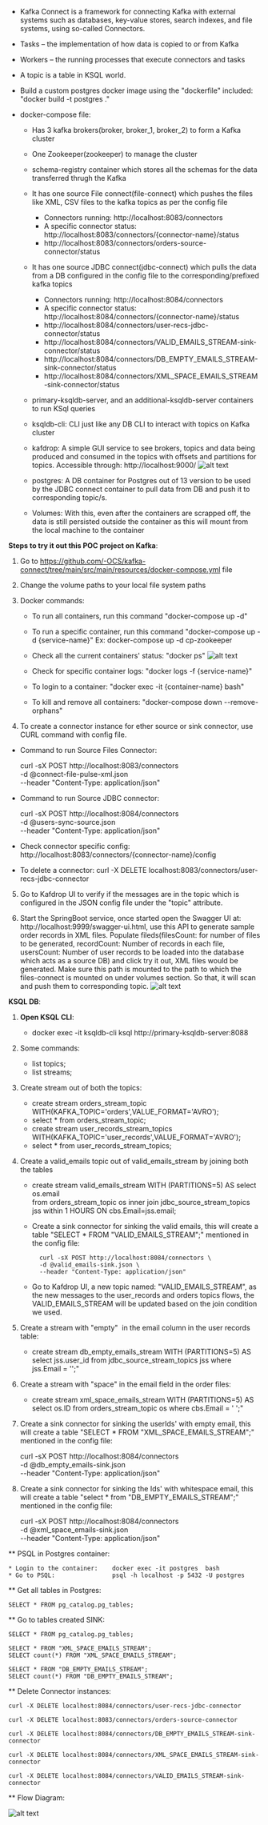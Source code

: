 * Kafka Connect is a framework for connecting Kafka with external systems such as databases, key-value stores, search indexes, and file systems, using so-called Connectors.

* Tasks – the implementation of how data is copied to or from Kafka

* Workers – the running processes that execute connectors and tasks

* A topic is a table in KSQL world.

* Build a custom postgres docker image using the "dockerfile" included: "docker build -t postgres ."

* docker-compose file:

    * Has 3 kafka brokers(broker, broker_1, broker_2) to form a Kafka cluster
    * One Zookeeper(zookeeper) to manage the cluster
    * schema-registry container which stores all the schemas for the data transferred thrugh the Kafka
    * It has one source File connect(file-connect) which pushes the files like XML, CSV files to the kafka topics as per the config file
        * Connectors running: http://localhost:8083/connectors
        * A specific connector status: http://localhost:8083/connectors/{connector-name}/status
        * http://localhost:8083/connectors/orders-source-connector/status  
      
    * It has one source JDBC connect(jdbc-connect) which pulls the data from a DB configured in the config file to the corresponding/prefixed kafka topics
        * Connectors running: http://localhost:8084/connectors
        * A specific connector status: http://localhost:8084/connectors/{connector-name}/status
        * http://localhost:8084/connectors/user-recs-jdbc-connector/status
        * http://localhost:8084/connectors/VALID_EMAILS_STREAM-sink-connector/status
        * http://localhost:8084/connectors/DB_EMPTY_EMAILS_STREAM-sink-connector/status
        * http://localhost:8084/connectors/XML_SPACE_EMAILS_STREAM-sink-connector/status

    * primary-ksqldb-server, and an additional-ksqldb-server containers to run KSql queries
    * ksqldb-cli: CLI just like any DB CLI to interact with topics on Kafka cluster
    * kafdrop: A simple GUI service to see brokers, topics and data being produced and consumed in the topics with offsets and partitions for topics. Accessible through: http://localhost:9000/
      ![alt text](https://github.com/sravantatikonda1893/kafka-connect/blob/master/kafdrop-dash-ui.png?raw=true)

    * postgres: A DB container for Postgres out of 13 version to be used by the JDBC connect container to pull data from DB and push it to corresponding topic/s.

    * Volumes: With this, even after the containers are scrapped off, the data is still persisted outside the container as this will mount from the local machine to the container

**Steps to try it out this POC project on Kafka**:

1. Go to https://github.com/-OCS/kafka-connect/tree/main/src/main/resources/docker-compose.yml file
2. Change the volume paths to your local file system paths
3. Docker commands:
    * To run all containers, run this command "docker-compose up -d"
    * To run a specific container, run this command "docker-compose up -d {service-name}"
      Ex: docker-compose up -d cp-zookeeper
    * Check all the current containers' status: "docker ps"
      ![alt text](https://github.com/sravantatikonda1893/kafka-connect/blob/master/docker%20container%20running.png?raw=true)

    * Check for specific container logs: "docker logs -f {service-name}"
    * To login to a container: "docker exec -it {container-name} bash"
    * To kill and remove all containers: "docker-compose down --remove-orphans"

4. To create a connector instance for ether source or sink connector, use CURL command with config file.

* Command to run Source Files Connector:

  curl -sX POST http://localhost:8083/connectors \
  -d @connect-file-pulse-xml.json \
  --header "Content-Type: application/json"

* Command to run Source JDBC connector: 
  
  curl -sX POST http://localhost:8084/connectors \
  -d @users-sync-source.json \
  --header "Content-Type: application/json"


* Check connector specific config: http://localhost:8083/connectors/{connector-name}/config

* To delete a connector: curl -X DELETE localhost:8083/connectors/user-recs-jdbc-connector


5. Go to Kafdrop UI to verify if the messages are in the topic which is configured in the JSON config file under the "topic" attribute.

6. Start the SpringBoot service, once started open the Swagger UI at: http://localhost:9999/swagger-ui.html, use this API to generate sample order records in XML files. Populate fileds(filesCount: for number of files to be generated, recordCount: Number of records in each file, usersCount: Number of user records to be loaded into the database which acts as a source DB) and click try it out, XML files would be generated. Make sure this path is mounted to the path to which the files-connect is mounted on under volumes section. So that, it will scan and push them to corresponding topic.
   ![alt text](https://github.com/sravantatikonda1893/kafka-connect/blob/master/Swagger-API-UI.png?raw=true)


**KSQL DB**:

1. **Open KSQL CLI**:
   
   * docker exec -it ksqldb-cli ksql http://primary-ksqldb-server:8088

2. Some commands:
    
    * list topics;
    * list streams;

3. Create stream out of both the topics:

    * create stream orders_stream_topic WITH(KAFKA_TOPIC='orders',VALUE_FORMAT='AVRO');
    * select * from orders_stream_topic;
    * create stream user_records_stream_topics WITH(KAFKA_TOPIC='user_records',VALUE_FORMAT='AVRO');
    * select * from user_records_stream_topics;

4. Create a valid_emails topic out of valid_emails_stream by joining both the tables

    * create stream valid_emails_stream WITH (PARTITIONS=5) AS select os.email  
      from orders_stream_topic os inner join jdbc_source_stream_topics jss within 1 HOURS ON cbs.Email=jss.email;
    * Create a sink connector for sinking the valid emails, this will create a table "SELECT * FROM "VALID_EMAILS_STREAM";" mentioned in the config file:

            curl -sX POST http://localhost:8084/connectors \
            -d @valid_emails-sink.json \
            --header "Content-Type: application/json"
   
    * Go to Kafdrop UI, a new topic named: "VALID_EMAILS_STREAM", as the new messages to the user_records and orders topics flows, the VALID_EMAILS_STREAM will be updated based on the join condition we used.
    

5. Create a stream with "empty"  in the email column in the user records table:
   
    * create stream db_empty_emails_stream WITH (PARTITIONS=5) AS select jss.user_id from jdbc_source_stream_topics jss where jss.Email = '';"

6. Create a stream with "space" in the email field in the order files:
   
    * create stream xml_space_emails_stream WITH (PARTITIONS=5) AS select os.ID from orders_stream_topic os where cbs.Email = ' ';"

7. Create a sink connector for sinking the userIds' with empty email, this will create a table "SELECT * FROM "XML_SPACE_EMAILS_STREAM";" mentioned in the config file:

   curl -sX POST http://localhost:8084/connectors \
   -d @db_empty_emails-sink.json \
   --header "Content-Type: application/json"

6. Create a sink connector for sinking the Ids' with whitespace email, this will create a table "select * from "DB_EMPTY_EMAILS_STREAM";" mentioned in the config file:

   curl -sX POST http://localhost:8084/connectors \
   -d @xml_space_emails-sink.json \
   --header "Content-Type: application/json"

** PSQL in Postgres container:

    * Login to the container:    docker exec -it postgres  bash
    * Go to PSQL:                psql -h localhost -p 5432 -U postgres

** Get all tables in Postgres:

    SELECT * FROM pg_catalog.pg_tables;

** Go to tables created SINK:

    SELECT * FROM pg_catalog.pg_tables;

    SELECT * FROM "XML_SPACE_EMAILS_STREAM";
    SELECT count(*) FROM "XML_SPACE_EMAILS_STREAM";

    SELECT * FROM "DB_EMPTY_EMAILS_STREAM";
    SELECT count(*) FROM "DB_EMPTY_EMAILS_STREAM";


** Delete Connector instances:

    curl -X DELETE localhost:8084/connectors/user-recs-jdbc-connector

    curl -X DELETE localhost:8083/connectors/orders-source-connector

    curl -X DELETE localhost:8084/connectors/DB_EMPTY_EMAILS_STREAM-sink-connector

    curl -X DELETE localhost:8084/connectors/XML_SPACE_EMAILS_STREAM-sink-connector

    curl -X DELETE localhost:8084/connectors/VALID_EMAILS_STREAM-sink-connector

** Flow Diagram:
    
![alt text](https://github.com/sravantatikonda1893/kafka-connect/blob/master/Flow%20Diagram.png?raw=true)
